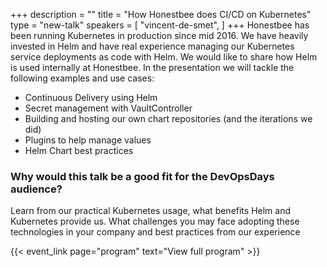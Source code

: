 +++
description = ""
title = "How Honestbee does CI/CD on Kubernetes"
type = "new-talk"
speakers = [
        "vincent-de-smet",
]
+++
Honestbee has been running Kubernetes in production since mid 2016. We have heavily invested in Helm and have real experience managing our Kubernetes service deployments as code with Helm. We would like to share how Helm is used internally at Honestbee.  In the presentation we will tackle the following examples and use cases:
<ul>
	<li>Continuous Delivery using Helm</li>
	<li>Secret management with VaultController</li>
	<li>Building and hosting our own chart repositories (and the iterations we did)</li>
	<li>Plugins to help manage values</li>
	<li>Helm Chart best practices</li>
</ul>

### Why would this talk be a good fit for the DevOpsDays audience?

Learn from our practical Kubernetes usage, what benefits Helm and Kubernetes provide us. What challenges you may face adopting these technologies in your company and best practices from our experience

{{< event_link page="program" text="View full program" >}}